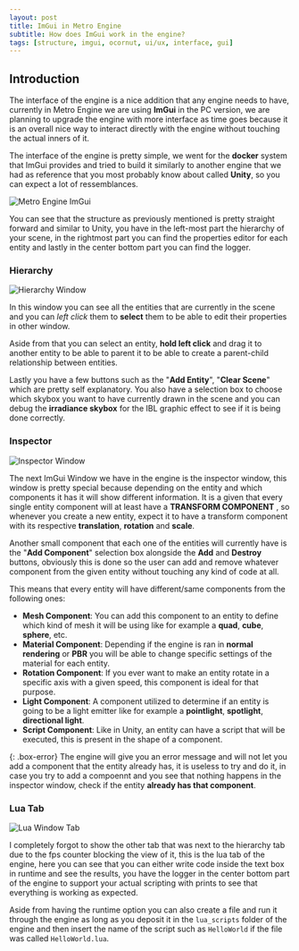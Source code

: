 ```yaml
---
layout: post
title: ImGui in Metro Engine
subtitle: How does ImGui work in the engine?
tags: [structure, imgui, ocornut, ui/ux, interface, gui]
---
```


## Introduction

  The interface of the engine is a nice addition that any engine needs to have, currently in Metro Engine we are using **ImGui** in the PC version, we are planning to upgrade the engine with more interface as time goes because it is an overall nice way to interact directly with the engine without touching the actual inners of it.

  The interface of the engine is pretty simple, we went for the **docker** system that ImGui provides and tried to build it similarly to another engine that we had as reference that you most probably know about called **Unity**, so you can expect a lot of ressemblances.

  ![Metro Engine ImGui](https://i.imgur.com/fdzzfZi.png)
  
  You can see that the structure as previously mentioned is pretty straight forward and similar to Unity, you have in the left-most part the hierarchy of your scene, in the rightmost part you can find the properties editor for each entity and lastly in the center bottom part you can find the logger.
  
  
### Hierarchy

![Hierarchy Window](https://i.imgur.com/SSDh8ZX.png)

  In this window you can see all the entities that are currently in the scene and you can _left click_ them to **select** them to be able to edit their properties in other window.
  
  Aside from that you can select an entity, **hold left click** and drag it to another entity to be able to parent it to be able to create a parent-child relationship between entities.

  Lastly you have a few buttons such as the "**Add Entity**", "**Clear Scene**" which are pretty self explanatory. You also have a  selection box to choose which skybox you want to have currently drawn in the scene and you can debug the **irradiance skybox** for the IBL graphic effect to see if it is being done correctly.

### Inspector

![Inspector Window](https://i.imgur.com/259FVM7.png)

  The next ImGui Window we have in the engine is the inspector window, this window is pretty special because depending on the entity and which components it has it will show different information. It is a given that every single entity component will at least have a **TRANSFORM COMPONENT** , so whenever you create a new entity, expect it to have a transform component with its respective **translation**, **rotation** and **scale**.

  Another small component that each one of the entities will currently have is the "**Add Component**" selection box alongside the **Add** and **Destroy** buttons, obviously this is done so the user can add and remove whatever component from the given entity without touching any kind of code at all.
 
  This means that every entity will have different/same components from the following ones:

  - **Mesh Component**: You can add this component to an entity to define which kind of mesh it will be using like for example a **quad**, **cube**, **sphere**, etc.
  - **Material Component**: Depending if the engine is ran in **normal rendering** or **PBR** you will be able to change specific settings of the material for each entity.
  - **Rotation Component**: If you ever want to make an entity rotate in a specific axis with a given speed, this component is ideal for that purpose.
  - **Light Component**: A component utilized to determine if an entity is going to be a light emitter like for example a **pointlight**, **spotlight**, **directional light**.
  - **Script Component**: Like in Unity, an entity can have a script that will be executed, this is present in the shape of a component.

{: .box-error}
The engine will give you an error message and will not let you add a component that the entity already has, it is useless to try and do it, in case you try to add a compoennt and you see that nothing happens in the inspector window, check if the entity **already has that component**.

  

### Lua Tab

![Lua Window Tab](!https://i.imgur.com/5lBaewI.png)

  I completely forgot to show the other tab that was next to the hierarchy tab due to the fps counter blocking the view of it, this is the lua tab of the engine, here you can see that you can either write code inside the text box in runtime and see the results, you have the logger in the center bottom part of the engine to support your actual scripting with prints to see that everything is working as expected.
  
  Aside from having the runtime option you can also create a file and run it through the engine as long as you deposit it in the `lua_scripts` folder of the engine and then insert the name of the script such as `HelloWorld` if the file was called `HelloWorld.lua`.
